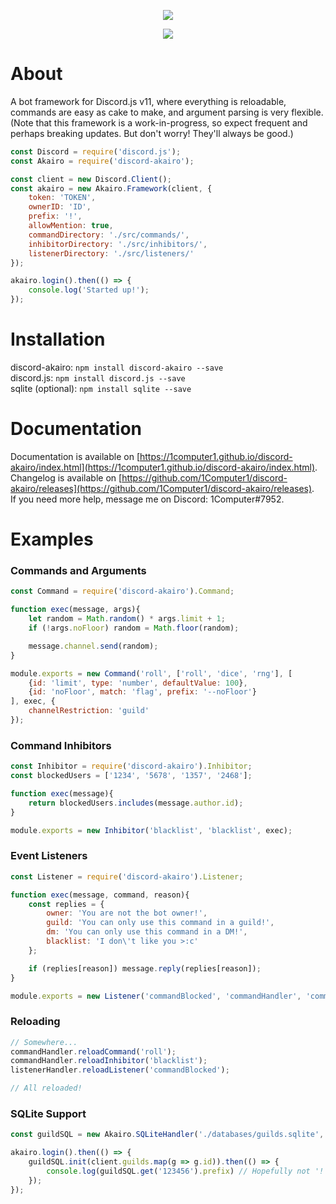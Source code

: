<p align="center">
    <a href=https://github.com/1Computer1/discord-akairo>
        <img src=https://u.nya.is/fweoqf.png/>
    </a>
</p>  

<p align="center">
    <a href=https://nodei.co/npm/discord-akairo>
        <img src=https://nodei.co/npm/discord-akairo.png/>
    </a>
</p>  

# About
A bot framework for Discord.js v11, where everything is reloadable, commands are easy as cake to make, and argument parsing is very flexible.  
(Note that this framework is a work-in-progress, so expect frequent and perhaps breaking updates. But don't worry! They'll always be good.)  

```js
const Discord = require('discord.js');
const Akairo = require('discord-akairo');

const client = new Discord.Client();
const akairo = new Akairo.Framework(client, {
    token: 'TOKEN', 
    ownerID: 'ID', 
    prefix: '!', 
    allowMention: true, 
    commandDirectory: './src/commands/', 
    inhibitorDirectory: './src/inhibitors/',
    listenerDirectory: './src/listeners/'
});

akairo.login().then(() => {
    console.log('Started up!');
});
```

# Installation
discord-akairo: `npm install discord-akairo --save`  
discord.js: `npm install discord.js --save`  
sqlite (optional): `npm install sqlite --save`  

# Documentation
Documentation is available on [https://1computer1.github.io/discord-akairo/index.html](https://1computer1.github.io/discord-akairo/index.html).  
Changelog is available on [https://github.com/1Computer1/discord-akairo/releases](https://github.com/1Computer1/discord-akairo/releases).  
If you need more help, message me on Discord: 1Computer#7952.  

# Examples
### Commands and Arguments
```js
const Command = require('discord-akairo').Command;

function exec(message, args){
    let random = Math.random() * args.limit + 1;
    if (!args.noFloor) random = Math.floor(random);

    message.channel.send(random);
}

module.exports = new Command('roll', ['roll', 'dice', 'rng'], [
    {id: 'limit', type: 'number', defaultValue: 100},
    {id: 'noFloor', match: 'flag', prefix: '--noFloor'}
], exec, {
    channelRestriction: 'guild'
});
```

### Command Inhibitors
```js
const Inhibitor = require('discord-akairo').Inhibitor;
const blockedUsers = ['1234', '5678', '1357', '2468'];

function exec(message){
    return blockedUsers.includes(message.author.id);
}

module.exports = new Inhibitor('blacklist', 'blacklist', exec);
```

### Event Listeners
```js
const Listener = require('discord-akairo').Listener;

function exec(message, command, reason){
    const replies = {
        owner: 'You are not the bot owner!',
        guild: 'You can only use this command in a guild!',
        dm: 'You can only use this command in a DM!',
        blacklist: 'I don\'t like you >:c'
    };

    if (replies[reason]) message.reply(replies[reason]);
}

module.exports = new Listener('commandBlocked', 'commandHandler', 'commandBlocked', 'on', exec);
```

### Reloading
```js
// Somewhere...
commandHandler.reloadCommand('roll');
commandHandler.reloadInhibitor('blacklist');
listenerHandler.reloadListener('commandBlocked');

// All reloaded!
```

### SQLite Support
```js
const guildSQL = new Akairo.SQLiteHandler('./databases/guilds.sqlite', 'guildConfigs', require('./databases/guildDefault.json'));

akairo.login().then(() => {
    guildSQL.init(client.guilds.map(g => g.id)).then(() => {
        console.log(guildSQL.get('123456').prefix) // Hopefully not '!'
    });
});
```